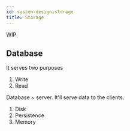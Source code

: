 ```yaml
---
id: system-design-storage
title: Storage
---
```


WIP

## Database
It serves two purposes 
1. Write
2. Read

Database ~ server. It'll serve data to the clients. 

1. Disk
2. Persistence
3. Memory